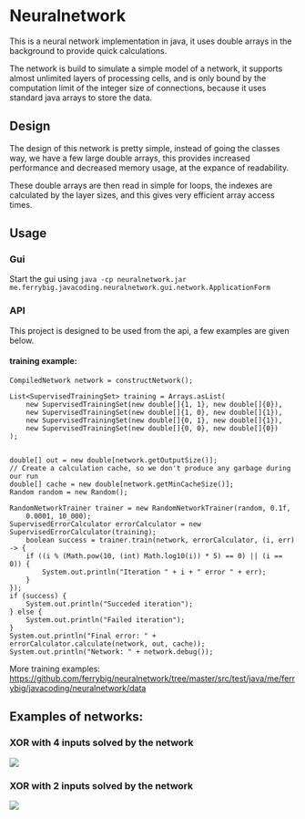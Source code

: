 # Neuralnetwork
This is a neural network implementation in java, it uses double arrays in the background to provide quick calculations.

The network is build to simulate a simple model of a network, it supports almost unlimited layers of processing cells, and is only bound by the computation limit of the integer size of connections, because it uses standard java arrays to store the data.

## Design
The design of this network is pretty simple, instead of going the classes way, we have a few large double arrays, this provides increased performance and decreased memory usage, at the expance of readability.

These double arrays are then read in simple for loops, the indexes are calculated by the layer sizes, and this gives very efficient array access times.

## Usage

### Gui

Start the gui using `java -cp neuralnetwork.jar me.ferrybig.javacoding.neuralnetwork.gui.network.ApplicationForm`

### API

This project is designed to be used from the api, a few examples are given below.

#### training example:

    CompiledNetwork network = constructNetwork();

    List<SupervisedTrainingSet> training = Arrays.asList(
        new SupervisedTrainingSet(new double[]{1, 1}, new double[]{0}),
        new SupervisedTrainingSet(new double[]{1, 0}, new double[]{1}),
        new SupervisedTrainingSet(new double[]{0, 1}, new double[]{1}),
        new SupervisedTrainingSet(new double[]{0, 0}, new double[]{0})
    );
  
  
    double[] out = new double[network.getOutputSize()];
    // Create a calculation cache, so we don't produce any garbage during our run
    double[] cache = new double[network.getMinCacheSize()];
    Random random = new Random();
    
    RandomNetworkTrainer trainer = new RandomNetworkTrainer(random, 0.1f,
        0.0001, 10_000);
    SupervisedErrorCalculator errorCalculator = new SupervisedErrorCalculator(training);
        boolean success = trainer.train(network, errorCalculator, (i, err) -> {
        if ((i % (Math.pow(10, (int) Math.log10(i)) * 5) == 0) || (i == 0)) {
            System.out.println("Iteration " + i + " error " + err);
        }
    });
    if (success) {
        System.out.println("Succeded iteration");
    } else {
        System.out.println("Failed iteration");
    }
    System.out.println("Final error: " + errorCalculator.calculate(network, out, cache));
    System.out.println("Network: " + network.debug());
  
  More training examples: https://github.com/ferrybig/neuralnetwork/tree/master/src/test/java/me/ferrybig/javacoding/neuralnetwork/data

## Examples of networks:

### XOR with 4 inputs solved by the network
[![](https://i.imgur.com/8Hmz3hc.png)](https://i.imgur.com/8Hmz3hc.png)

### XOR with 2 inputs solved by the network
[![](https://i.imgur.com/IN8Rz7B.png)](https://i.imgur.com/IN8Rz7B.png)

